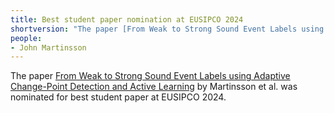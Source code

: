 ```yaml
---
title: Best student paper nomination at EUSIPCO 2024
shortversion: "The paper [From Weak to Strong Sound Event Labels using Adaptive Change-Point Detection and Active Learning](https://github.com/johnmartinsson/adaptive-change-point-detection) by Martinsson et al. was nominated for best student paper at EUSIPCO 2024."
people:
- John Martinsson
---
```

The paper [From Weak to Strong Sound Event Labels using Adaptive Change-Point Detection and Active Learning](https://github.com/johnmartinsson/adaptive-change-point-detection) by Martinsson et al. was nominated for best student paper at EUSIPCO 2024.
